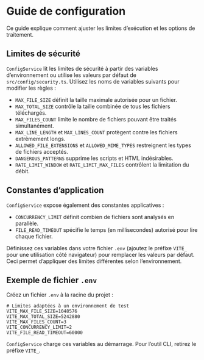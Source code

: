 # Guide de configuration

Ce guide explique comment ajuster les limites d’exécution et les options de traitement.

## Limites de sécurité

`ConfigService` lit les limites de sécurité à partir des variables d’environnement ou utilise les valeurs par défaut de `src/config/security.ts`. Utilisez les noms de variables suivants pour modifier les règles :

- `MAX_FILE_SIZE` définit la taille maximale autorisée pour un fichier.
- `MAX_TOTAL_SIZE` contrôle la taille combinée de tous les fichiers téléchargés.
- `MAX_FILES_COUNT` limite le nombre de fichiers pouvant être traités simultanément.
- `MAX_LINE_LENGTH` et `MAX_LINES_COUNT` protègent contre les fichiers extrêmement longs.
- `ALLOWED_FILE_EXTENSIONS` et `ALLOWED_MIME_TYPES` restreignent les types de fichiers acceptés.
- `DANGEROUS_PATTERNS` supprime les scripts et HTML indésirables.
- `RATE_LIMIT_WINDOW` et `RATE_LIMIT_MAX_FILES` contrôlent la limitation du débit.

## Constantes d’application

`ConfigService` expose également des constantes applicatives :

- `CONCURRENCY_LIMIT` définit combien de fichiers sont analysés en parallèle.
- `FILE_READ_TIMEOUT` spécifie le temps (en millisecondes) autorisé pour lire chaque fichier.

Définissez ces variables dans votre fichier `.env` (ajoutez le préfixe `VITE_` pour une utilisation côté navigateur) pour remplacer les valeurs par défaut. Ceci permet d’appliquer des limites différentes selon l’environnement.

## Exemple de fichier `.env`

Créez un fichier `.env` à la racine du projet :

```env
# Limites adaptées à un environnement de test
VITE_MAX_FILE_SIZE=1048576
VITE_MAX_TOTAL_SIZE=5242880
VITE_MAX_FILES_COUNT=3
VITE_CONCURRENCY_LIMIT=2
VITE_FILE_READ_TIMEOUT=60000
```

`ConfigService` charge ces variables au démarrage. Pour l’outil CLI, retirez le préfixe `VITE_`.
